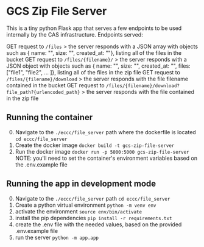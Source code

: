 GCS Zip File Server
===================

This is a tiny python Flask app that serves a few endpoints to be used internally by the CAS infrastructure.
Endpoints served:

GET request to `/files`
    > the server responds with a JSON array with objects such as { name: "", size: "", created_at: ""}, listing all of the files in the bucket
GET request to `/files/{filename}/`
    > the server responds with a JSON object with objects such as { name: "", size: "", created_at: "", files: ["file1", "file2", ... ]}, listing all of the files in the zip file
GET request to `/files/{filename}/download`
    > the server responds with the file filename contained in the bucket
GET request to `/files/{filename}/download?file_path?{urlencoded_path}`
    > the server responds with the file contained in the zip file 


Running the container
---------------------
0. Navigate to the `./eccc/file_server` path where the dockerfile is located
  `cd eccc/file_server`
1. Create the docker image
  `docker build -t gcs-zip-file-server`
2. Run the docker image
  `docker run -p 5000:5000 gcs-zip-file-server`
NOTE: you'll need to set the container's environment variables based on the .env.example file


Running the app in development mode
-----------------------------------

0. Navigate to the `./eccc/file_server` path
  `cd eccc/file_server`
1. Create a python virtual environment
  `python -m venv env`
2. activate the environment
  `source env/bin/activate`
3. install the pip dependencies
  `pip install -r requirements.txt`
4. create the .env file with the needed values, based on the provided .env.example file
5. run the server
  `python -m app.app`

